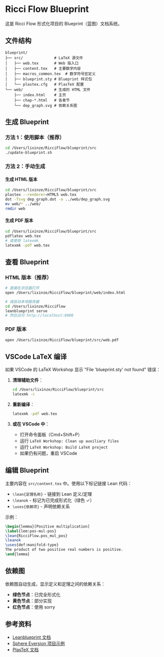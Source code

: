 # Ricci Flow Blueprint

这是 Ricci Flow 形式化项目的 Blueprint（蓝图）文档系统。

## 文件结构

```
blueprint/
├── src/              # LaTeX 源文件
│   ├── web.tex       # Web 版入口
│   ├── content.tex   # 主要数学内容
│   ├── macros_common.tex  # 数学符号宏定义
│   ├── blueprint.sty # Blueprint 样式包
│   └── plastex.cfg   # PlasTeX 配置
└── web/              # 生成的 HTML 文件
    ├── index.html    # 主页
    ├── chap-*.html   # 各章节
    └── dep_graph.svg # 依赖关系图
```

## 生成 Blueprint

### 方法 1：使用脚本（推荐）

```bash
cd /Users/lixinze/RicciFlow/blueprint/src
./update-blueprint.sh
```

### 方法 2：手动生成

#### 生成 HTML 版本
```bash
cd /Users/lixinze/RicciFlow/blueprint/src
plastex --renderer=HTML5 web.tex
dot -Tsvg dep_graph.dot -o ../web/dep_graph.svg
mv web/* ../web/
rmdir web
```

#### 生成 PDF 版本
```bash
cd /Users/lixinze/RicciFlow/blueprint/src
pdflatex web.tex
# 或使用 latexmk
latexmk -pdf web.tex
```

## 查看 Blueprint

### HTML 版本（推荐）
```bash
# 直接在浏览器打开
open /Users/lixinze/RicciFlow/blueprint/web/index.html

# 或启动本地服务器
cd /Users/lixinze/RicciFlow
leanblueprint serve
# 然后访问 http://localhost:8000
```

### PDF 版本
```bash
open /Users/lixinze/RicciFlow/blueprint/src/web.pdf
```

## VSCode LaTeX 编译

如果 VSCode 的 LaTeX Workshop 显示 "File 'blueprint.sty' not found" 错误：

1. **清理辅助文件**：
   ```bash
   cd /Users/lixinze/RicciFlow/blueprint/src
   latexmk -c
   ```

2. **重新编译**：
   ```bash
   latexmk -pdf web.tex
   ```

3. **或在 VSCode 中**：
   - 打开命令面板（Cmd+Shift+P）
   - 运行 `LaTeX Workshop: Clean up auxiliary files`
   - 运行 `LaTeX Workshop: Build LaTeX project`
   - 如果仍有问题，重启 VSCode

## 编辑 Blueprint

主要内容在 `src/content.tex` 中。使用以下标记链接 Lean 代码：

- `\lean{定理名称}` - 链接到 Lean 定义/定理
- `\leanok` - 标记为已完成形式化（绿色 ✓）
- `\uses{依赖项}` - 声明依赖关系

示例：
```latex
\begin{lemma}[Positive multiplication]
\label{lem:pos-mul-pos}
\lean{RicciFlow.pos_mul_pos}
\leanok
\uses{def:manifold-type}
The product of two positive real numbers is positive.
\end{lemma}
```

## 依赖图

依赖图自动生成，显示定义和定理之间的依赖关系：

- **绿色节点**：已完全形式化
- **黄色节点**：部分实现
- **红色节点**：使用 sorry

## 参考资料

- [Leanblueprint 文档](https://github.com/PatrickMassot/leanblueprint)
- [Sphere Eversion 项目示例](https://leanprover-community.github.io/sphere-eversion/blueprint/)
- [PlasTeX 文档](https://plastex.github.io/plastex/)
